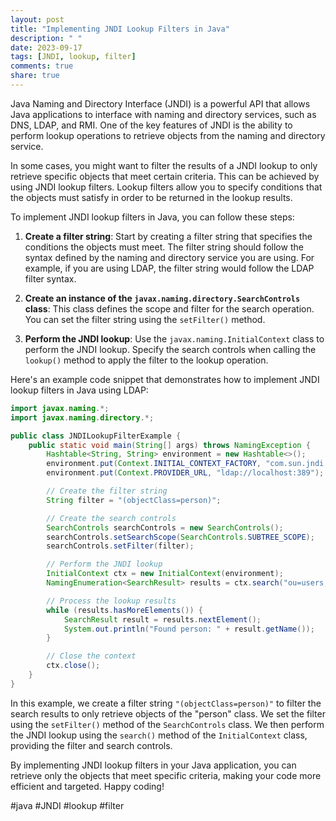 ```yaml
---
layout: post
title: "Implementing JNDI Lookup Filters in Java"
description: " "
date: 2023-09-17
tags: [JNDI, lookup, filter]
comments: true
share: true
---
```


Java Naming and Directory Interface (JNDI) is a powerful API that allows Java applications to interface with naming and directory services, such as DNS, LDAP, and RMI. One of the key features of JNDI is the ability to perform lookup operations to retrieve objects from the naming and directory service.

In some cases, you might want to filter the results of a JNDI lookup to only retrieve specific objects that meet certain criteria. This can be achieved by using JNDI lookup filters. Lookup filters allow you to specify conditions that the objects must satisfy in order to be returned in the lookup results.

To implement JNDI lookup filters in Java, you can follow these steps:

1. **Create a filter string**: Start by creating a filter string that specifies the conditions the objects must meet. The filter string should follow the syntax defined by the naming and directory service you are using. For example, if you are using LDAP, the filter string would follow the LDAP filter syntax.

2. **Create an instance of the `javax.naming.directory.SearchControls` class**: This class defines the scope and filter for the search operation. You can set the filter string using the `setFilter()` method.

3. **Perform the JNDI lookup**: Use the `javax.naming.InitialContext` class to perform the JNDI lookup. Specify the search controls when calling the `lookup()` method to apply the filter to the lookup operation.

Here's an example code snippet that demonstrates how to implement JNDI lookup filters in Java using LDAP:

```java
import javax.naming.*;
import javax.naming.directory.*;

public class JNDILookupFilterExample {
    public static void main(String[] args) throws NamingException {
        Hashtable<String, String> environment = new Hashtable<>();
        environment.put(Context.INITIAL_CONTEXT_FACTORY, "com.sun.jndi.ldap.LdapCtxFactory");
        environment.put(Context.PROVIDER_URL, "ldap://localhost:389");

        // Create the filter string
        String filter = "(objectClass=person)";

        // Create the search controls
        SearchControls searchControls = new SearchControls();
        searchControls.setSearchScope(SearchControls.SUBTREE_SCOPE);
        searchControls.setFilter(filter);

        // Perform the JNDI lookup
        InitialContext ctx = new InitialContext(environment);
        NamingEnumeration<SearchResult> results = ctx.search("ou=users,dc=example,dc=com", filter, searchControls);

        // Process the lookup results
        while (results.hasMoreElements()) {
            SearchResult result = results.nextElement();
            System.out.println("Found person: " + result.getName());
        }

        // Close the context
        ctx.close();
    }
}
```

In this example, we create a filter string `"(objectClass=person)"` to filter the search results to only retrieve objects of the "person" class. We set the filter using the `setFilter()` method of the `SearchControls` class. We then perform the JNDI lookup using the `search()` method of the `InitialContext` class, providing the filter and search controls.

By implementing JNDI lookup filters in your Java application, you can retrieve only the objects that meet specific criteria, making your code more efficient and targeted. Happy coding!

#java #JNDI #lookup #filter